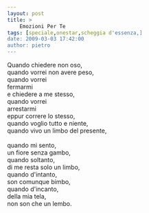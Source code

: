 ```yaml
---
layout: post
title: >
    Emozioni Per Te
tags: [speciale,onestar,scheggia d'essenza,]
date: 2009-03-03 17:42:00
author: pietro
---
```

Quando chiedere non oso,<br/>quando vorrei non avere peso,<br/>quando vorrei<br/>fermarmi<br/>e chiedere a me stesso,<br/>quando vorrei<br/>arrestarmi<br/>eppur correre lo stesso,<br/>quando voglio tutto e niente,<br/>quando vivo un limbo del presente,<br/><br/>quando mi sento,<br/>un fiore senza gambo,<br/>quando soltanto,<br/>di me resta solo un limbo,<br/>quando d'intanto,<br/>son comunque bimbo,<br/>quando d'incanto,<br/>della mia tela,<br/>non son che un lembo.
